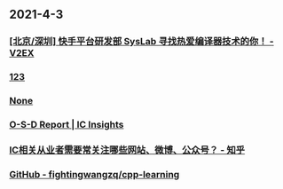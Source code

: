 
## 2021-4-3

### [[北京/深圳] 快手平台研发部 SysLab 寻找热爱编译器技术的你！ - V2EX](https://www.v2ex.com/t/756580)

### [123](http://mp.weixin.qq.com/s?__biz=MjM5NzY5MTE5Mw==&mid=2651554714&idx=1&sn=230c1c4836778cd2cd47dff5d4d22485&chksm=bd2909cc8a5e80daa68285694660c417e99deafc709bf893e2c841fe66c2d37a79ae9e4e205c#rd)

### [None](http://ciefr.pku.edu.cn/images/cbw/kyjb/2020/09/03/6350B2391D33F6BE3A6F8471BEC656CB.pdf)

### [O-S-D Report | IC Insights](https://www.icinsights.com/services/osd-report/?continueFlag=73123150dfff8e4cc993ae28a3cde4c0)

### [IC相关从业者需要常关注哪些网站、微博、公众号？ - 知乎](https://www.zhihu.com/question/28512751/answer/1601851433?utm_medium=social&utm_oi=49336847171584&utm_source=com.instapaper.android)

### [GitHub - fightingwangzq/cpp-learning](https://github.com/fightingwangzq/cpp-learning?utm_source=com.instapaper.android&utm_medium=social&utm_oi=49336847171584)
